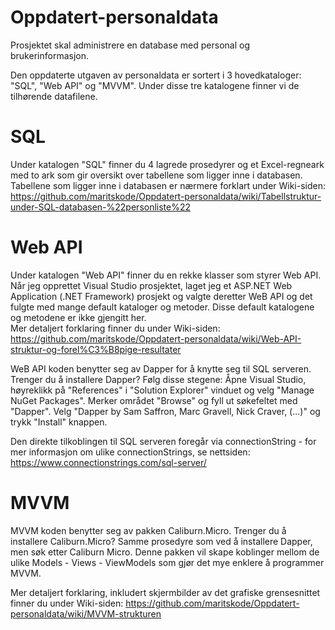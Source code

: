 # Oppdatert-personaldata
Prosjektet skal administrere en database med personal og brukerinformasjon. 

Den oppdaterte utgaven av personaldata er sortert i 3 hovedkataloger: "SQL", "Web API" og "MVVM". Under disse tre katalogene finner vi de tilhørende datafilene. 

# SQL
Under katalogen "SQL" finner du 4 lagrede prosedyrer og et Excel-regneark med to ark som gir oversikt over tabellene som ligger inne i databasen. Tabellene som ligger inne i databasen er nærmere forklart under Wiki-siden:
https://github.com/maritskode/Oppdatert-personaldata/wiki/Tabellstruktur-under-SQL-databasen-%22personliste%22

# Web API
Under katalogen "Web API" finner du en rekke klasser som styrer Web API. Når jeg opprettet Visual Studio prosjektet, laget jeg et ASP.NET Web Application (.NET Framework) prosjekt og valgte deretter WeB API og det fulgte med mange default kataloger og metoder. Disse default katalogene og metodene er ikke gjengitt her.   
Mer detaljert forklaring finner du under Wiki-siden:
https://github.com/maritskode/Oppdatert-personaldata/wiki/Web-API-struktur-og-forel%C3%B8pige-resultater

WeB API koden benytter seg av Dapper for å knytte seg til SQL serveren. Trenger du å installere Dapper? Følg disse stegene: Åpne Visual Studio, høyreklikk på "References" i "Solution Explorer" vinduet og velg "Manage NuGet Packages". Merker området "Browse" og fyll ut søkefeltet med "Dapper". Velg "Dapper by Sam Saffron, Marc Gravell, Nick Craver, (...)" og trykk "Install" knappen. 

Den direkte tilkoblingen til SQL serveren foregår via connectionString - for mer informasjon om ulike connectionStrings, se nettsiden: https://www.connectionstrings.com/sql-server/

# MVVM
MVVM koden benytter seg av pakken Caliburn.Micro. Trenger du å installere Caliburn.Micro? Samme prosedyre som ved å installere Dapper, men søk etter Caliburn Micro. Denne pakken vil skape koblinger mellom de ulike Models - Views - ViewModels som gjør det mye enklere å programmer MVVM.

Mer detaljert forklaring, inkludert skjermbilder av det grafiske grensesnittet finner du under Wiki-siden:
https://github.com/maritskode/Oppdatert-personaldata/wiki/MVVM-strukturen
